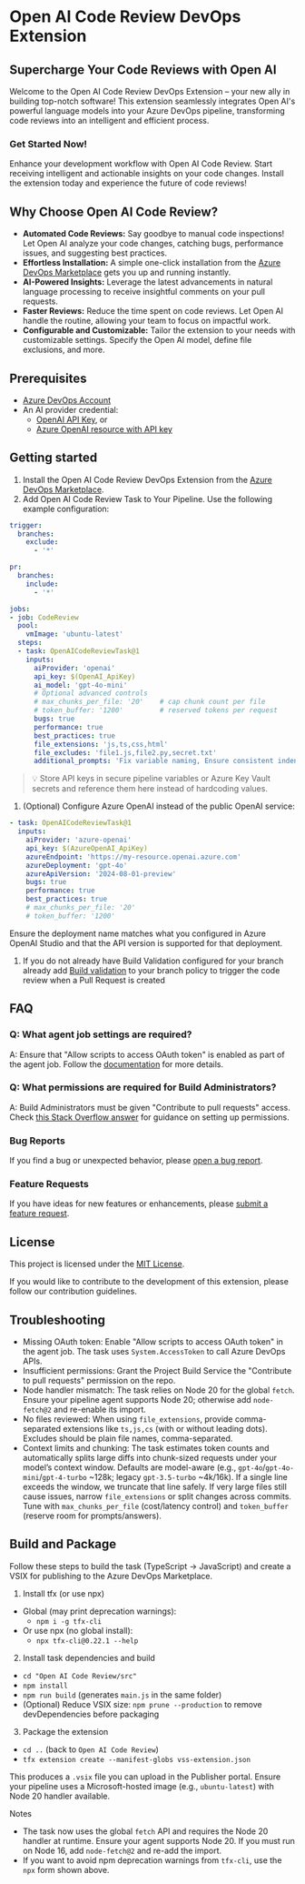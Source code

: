 # Open AI Code Review DevOps Extension

## Supercharge Your Code Reviews with Open AI

Welcome to the Open AI Code Review DevOps Extension – your new ally in building top-notch software! This extension seamlessly integrates Open AI's powerful language models into your Azure DevOps pipeline, transforming code reviews into an intelligent and efficient process.

### Get Started Now!

Enhance your development workflow with Open AI Code Review. Start receiving intelligent and actionable insights on your code changes. Install the extension today and experience the future of code reviews!

## Why Choose Open AI Code Review?

- **Automated Code Reviews:** Say goodbye to manual code inspections! Let Open AI analyze your code changes, catching bugs, performance issues, and suggesting best practices.
- **Effortless Installation:** A simple one-click installation from the [Azure DevOps Marketplace]([https://marketplace.visualstudio.com/azuredevops](https://marketplace.visualstudio.com/items?itemName=AidanCole.oaicr)) gets you up and running instantly.
- **AI-Powered Insights:** Leverage the latest advancements in natural language processing to receive insightful comments on your pull requests.
- **Faster Reviews:** Reduce the time spent on code reviews. Let Open AI handle the routine, allowing your team to focus on impactful work.
- **Configurable and Customizable:** Tailor the extension to your needs with customizable settings. Specify the Open AI model, define file exclusions, and more.

## Prerequisites

- [Azure DevOps Account](https://dev.azure.com/)
- An AI provider credential:
  - [OpenAI API Key](https://platform.openai.com/docs/overview), or
  - [Azure OpenAI resource with API key](https://learn.microsoft.com/azure/ai-services/openai/how-to/create-resource)

## Getting started

1. Install the Open AI Code Review DevOps Extension from the [Azure DevOps Marketplace]([https://marketplace.visualstudio.com/azuredevops](https://marketplace.visualstudio.com/items?itemName=AidanCole.oaicr)).
1. Add Open AI Code Review Task to Your Pipeline. Use the following example configuration:

```yaml
trigger:
  branches:
    exclude:
      - '*'

pr:
  branches:
    include:
      - '*'

jobs:
- job: CodeReview
  pool:
    vmImage: 'ubuntu-latest'
  steps:
  - task: OpenAICodeReviewTask@1
    inputs:
      aiProvider: 'openai'
      api_key: $(OpenAI_ApiKey)
      ai_model: 'gpt-4o-mini'
      # Optional advanced controls
      # max_chunks_per_file: '20'    # cap chunk count per file
      # token_buffer: '1200'         # reserved tokens per request
      bugs: true
      performance: true
      best_practices: true
      file_extensions: 'js,ts,css,html'
      file_excludes: 'file1.js,file2.py,secret.txt'
      additional_prompts: 'Fix variable naming, Ensure consistent indentation, Review error handling approach'
```

> 💡 Store API keys in secure pipeline variables or Azure Key Vault secrets and reference them here instead of hardcoding values.

1. (Optional) Configure Azure OpenAI instead of the public OpenAI service:

```yaml
- task: OpenAICodeReviewTask@1
  inputs:
    aiProvider: 'azure-openai'
    api_key: $(AzureOpenAI_ApiKey)
    azureEndpoint: 'https://my-resource.openai.azure.com'
    azureDeployment: 'gpt-4o'
    azureApiVersion: '2024-08-01-preview'
    bugs: true
    performance: true
    best_practices: true
    # max_chunks_per_file: '20'
    # token_buffer: '1200'
```

Ensure the deployment name matches what you configured in Azure OpenAI Studio and that the API version is supported for that deployment.
   
1. If you do not already have Build Validation configured for your branch already add [Build validation](https://learn.microsoft.com/en-us/azure/devops/repos/git/branch-policies?view=azure-devops&tabs=browser#build-validation) to your branch policy to trigger the code review when a Pull Request is created

## FAQ

### Q: What agent job settings are required?

A: Ensure that "Allow scripts to access OAuth token" is enabled as part of the agent job. Follow the [documentation](https://learn.microsoft.com/en-us/azure/devops/pipelines/build/options?view=azure-devops#allow-scripts-to-access-the-oauth-token) for more details.

### Q: What permissions are required for Build Administrators?

A: Build Administrators must be given "Contribute to pull requests" access. Check [this Stack Overflow answer](https://stackoverflow.com/a/57985733) for guidance on setting up permissions.

### Bug Reports

If you find a bug or unexpected behavior, please [open a bug report](https://github.com/a1dancole/openai-code-review/issues/new?assignees=&labels=bug&template=bug_report.md&title=).

### Feature Requests

If you have ideas for new features or enhancements, please [submit a feature request](https://github.com/a1dancole/openai-code-review/issues/new?assignees=&labels=enhancement&template=feature_request.md&title=).

## License

This project is licensed under the [MIT License](LICENSE).

If you would like to contribute to the development of this extension, please follow our contribution guidelines.

## Troubleshooting

- Missing OAuth token: Enable "Allow scripts to access OAuth token" in the agent job. The task uses `System.AccessToken` to call Azure DevOps APIs.
- Insufficient permissions: Grant the Project Build Service the "Contribute to pull requests" permission on the repo.
- Node handler mismatch: The task relies on Node 20 for the global `fetch`. Ensure your pipeline agent supports Node 20; otherwise add `node-fetch@2` and re-enable its import.
- No files reviewed: When using `file_extensions`, provide comma-separated extensions like `ts,js,cs` (with or without leading dots). Excludes should be plain file names, comma-separated.
- Context limits and chunking: The task estimates token counts and automatically splits large diffs into chunk-sized requests under your model’s context window. Defaults are model-aware (e.g., `gpt-4o`/`gpt-4o-mini`/`gpt-4-turbo` ~128k; legacy `gpt-3.5-turbo` ~4k/16k). If a single line exceeds the window, we truncate that line safely. If very large files still cause issues, narrow `file_extensions` or split changes across commits. Tune with `max_chunks_per_file` (cost/latency control) and `token_buffer` (reserve room for prompts/answers).

## Build and Package

Follow these steps to build the task (TypeScript → JavaScript) and create a VSIX for publishing to the Azure DevOps Marketplace.

1) Install tfx (or use npx)

- Global (may print deprecation warnings):
  - `npm i -g tfx-cli`
- Or use npx (no global install):
  - `npx tfx-cli@0.22.1 --help`

2) Install task dependencies and build

- `cd "Open AI Code Review/src"`
- `npm install`
- `npm run build`  (generates `main.js` in the same folder)
- (Optional) Reduce VSIX size: `npm prune --production` to remove devDependencies before packaging

3) Package the extension

- `cd ..` (back to `Open AI Code Review`)
- `tfx extension create --manifest-globs vss-extension.json`

This produces a `.vsix` file you can upload in the Publisher portal. Ensure your pipeline uses a Microsoft-hosted image (e.g., `ubuntu-latest`) with Node 20 handler available.

Notes
- The task now uses the global `fetch` API and requires the Node 20 handler at runtime. Ensure your agent supports Node 20. If you must run on Node 16, add `node-fetch@2` and re-add the import.
- If you want to avoid npm deprecation warnings from `tfx-cli`, use the `npx` form shown above.
